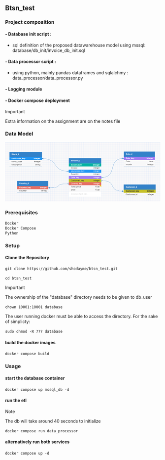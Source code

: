 ## Btsn_test
### Project composition
#### - Database init script :

-  sql definition of the proposed datawarehouse model using mssql: database/db_init/invoice_db_init.sql

#### - Data processor script :

 - using python, mainly pandas dataframes and sqlalchmy : data_processor/data_processor.py

#### - Logging module
#### - Docker compose deployment

>[!Important]
>Extra information on the assignment are on the notes file

### Data Model
![](diagrams/dw_model.png)
### Prerequisites

    Docker
    Docker Compose
    Python

### Setup

#### Clone the Repository

`git clone https://github.com/shodayme/btsn_test.git`

`cd btsn_test`

>[!Important]
>The ownership of the "database" directory needs to be given to db_user
>
>`chown 10001:10001 database`
>
>The user running docker must be able to access the directory. For the sake of simplicty:
>
>`sudo chmod -R 777 database`
#### build the docker images

`docker compose build`

### Usage

#### start the database container

`docker compose up mssql_db -d`

#### run the etl

>[!Note]
>The db will take around 40 seconds to initialize

`docker compose run data_processor`

#### alternatively run both services

`docker compose up -d`

